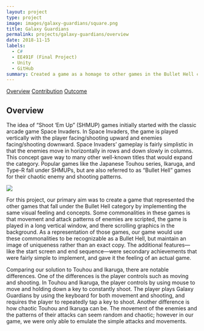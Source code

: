 ```yaml
---
layout: project
type: project
image: images/galaxy-guardians/square.png
title: Galaxy Guardians
permalink: projects/galaxy-guardians/overview
date: 2018-11-15
labels:
  - C#
  - EE491F (Final Project)
  - Unity
  - GitHub
summary: Created a game as a homage to other games in the Bullet Hell category.
---
```


<div class="ui three item menu">
  <a href="/projects/galaxy-guardians/overview" class="active item">Overview</a>
  <a href="/projects/galaxy-guardians/contribution" class="item">Contribution</a>
  <a href="/projects/galaxy-guardians/outcome" class="item">Outcome</a>
</div>

<h2>Overview</h2>
<p>
The idea of “Shoot ‘Em Up” (SHMUP) games initially started with the classic arcade game Space Invaders. In Space Invaders, the game is played vertically with the player facing/shooting upward and enemies facing/shooting downward. Space Invaders’ gameplay is fairly simplistic in that the enemies move in horizontally in rows and down slowly in columns. This concept gave way to many other well-known titles that would expand the category. Popular games like the Japanese Touhou series, Ikaruga, and Type-R fall under SHMUPs, but are also referred to as “Bullet Hell” games for their chaotic enemy and shooting patterns.
</p>

<img class="ui centered rounded image" src="/images/galaxy-guardians/overview.png">

<p>
For this project, our primary aim was to create a game that represented the other games that fall under the Bullet Hell category by implementing the same visual feeling and concepts. Some commonalities in these games is that movement and attack patterns of enemies are scripted, the game is played in a long vertical window, and there scrolling graphics in the background. As a representation of those games, our game would use these commonalities to be recognizable as a Bullet Hell, but maintain an image of uniqueness rather than an exact copy. The additional features—like the start screen and end sequence—were secondary achievements that were fairly simple to implement, and gave it the feeling of an actual game.
</p>
<p>
Comparing our solution to Touhou and Ikaruga, there are notable differences. One of the differences is the player controls such as moving and shooting. In Touhou and Ikaruga, the player controls by using mouse to move and holding down a key to constantly shoot. The player plays Galaxy Guardians by using the keyboard for both movement and shooting, and requires the player to repeatedly tap a key to shoot. Another difference is how chaotic Touhou and Ikaruga can be. The movement of the enemies and the patterns of their attacks can seem random and chaotic; however in our game, we were only able to emulate the simple attacks and movements.
</p>
